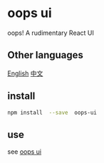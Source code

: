 # oops ui

oops! A rudimentary React UI

## Other languages

[English](https://github.com/lmssee/npm-oops-ui/blob/main/README.md) [中文](https://github.com/lmssee/npm-oops-ui/blob/main/自述文件.md)

## install

```sh
npm install  --save  oops-ui
```

## use

see [oops ui](https://lmssee.com/oops-ui)
